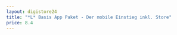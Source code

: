 ```yaml
---
layout: digistore24
title: "*L* Basis App Paket - Der mobile Einstieg inkl. Store"
price: 8.4
---
```

